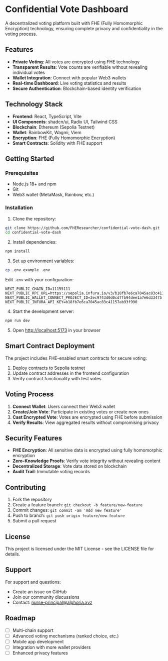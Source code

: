 # Confidential Vote Dashboard

A decentralized voting platform built with FHE (Fully Homomorphic Encryption) technology, ensuring complete privacy and confidentiality in the voting process.

## Features

- **Private Voting**: All votes are encrypted using FHE technology
- **Transparent Results**: Vote counts are verifiable without revealing individual votes
- **Wallet Integration**: Connect with popular Web3 wallets
- **Real-time Dashboard**: Live voting statistics and results
- **Secure Authentication**: Blockchain-based identity verification

## Technology Stack

- **Frontend**: React, TypeScript, Vite
- **UI Components**: shadcn/ui, Radix UI, Tailwind CSS
- **Blockchain**: Ethereum (Sepolia Testnet)
- **Wallet**: RainbowKit, Wagmi, Viem
- **Encryption**: FHE (Fully Homomorphic Encryption)
- **Smart Contracts**: Solidity with FHE support

## Getting Started

### Prerequisites

- Node.js 18+ and npm
- Git
- Web3 wallet (MetaMask, Rainbow, etc.)

### Installation

1. Clone the repository:
```bash
git clone https://github.com/FHEResearcher/confidential-vote-dash.git
cd confidential-vote-dash
```

2. Install dependencies:
```bash
npm install
```

3. Set up environment variables:
```bash
cp .env.example .env
```

Edit `.env` with your configuration:
```
NEXT_PUBLIC_CHAIN_ID=11155111
NEXT_PUBLIC_RPC_URL=https://sepolia.infura.io/v3/b18fb7e6ca7045ac83c41157ab93f990
NEXT_PUBLIC_WALLET_CONNECT_PROJECT_ID=2ec9743d0d0cd7fb94dee1a7e6d33475
NEXT_PUBLIC_INFURA_API_KEY=b18fb7e6ca7045ac83c41157ab93f990
```

4. Start the development server:
```bash
npm run dev
```

5. Open [http://localhost:5173](http://localhost:5173) in your browser

## Smart Contract Deployment

The project includes FHE-enabled smart contracts for secure voting:

1. Deploy contracts to Sepolia testnet
2. Update contract addresses in the frontend configuration
3. Verify contract functionality with test votes

## Voting Process

1. **Connect Wallet**: Users connect their Web3 wallet
2. **Create/Join Vote**: Participate in existing votes or create new ones
3. **Cast Encrypted Vote**: Votes are encrypted using FHE before submission
4. **Verify Results**: View aggregated results without compromising privacy

## Security Features

- **FHE Encryption**: All sensitive data is encrypted using fully homomorphic encryption
- **Zero-Knowledge Proofs**: Verify vote integrity without revealing content
- **Decentralized Storage**: Vote data stored on blockchain
- **Audit Trail**: Immutable voting records

## Contributing

1. Fork the repository
2. Create a feature branch: `git checkout -b feature/new-feature`
3. Commit changes: `git commit -am 'Add new feature'`
4. Push to branch: `git push origin feature/new-feature`
5. Submit a pull request

## License

This project is licensed under the MIT License - see the LICENSE file for details.

## Support

For support and questions:
- Create an issue on GitHub
- Join our community discussions
- Contact: nurse-principal@alphoria.xyz

## Roadmap

- [ ] Multi-chain support
- [ ] Advanced voting mechanisms (ranked choice, etc.)
- [ ] Mobile app development
- [ ] Integration with more wallet providers
- [ ] Enhanced privacy features